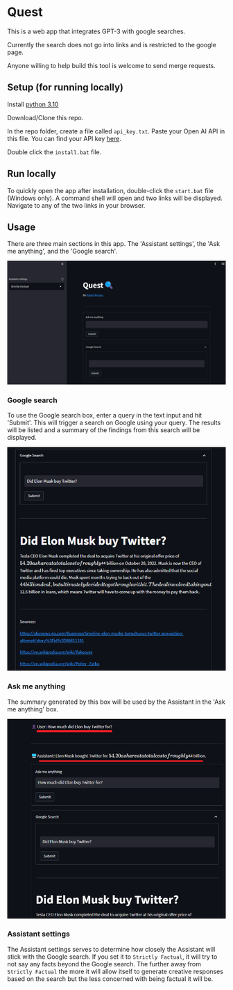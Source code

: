 # Quest
 This is a web app that integrates GPT-3 with google searches.

 Currently the search does not go into links and is restricted to the google page.

 Anyone willing to help build this tool is welcome to send merge requests.

## Setup (for running locally)

Install [python 3.10](https://www.python.org/downloads/release/python-3100/)

Download/Clone this repo.

In the repo folder, create a file called `api_key.txt`. Paste your Open AI API in this file. You can find your API key [here](https://beta.openai.com/account/api-keys).

Double click the `install.bat` file.

## Run locally

To quickly open the app after installation, double-click the `start.bat` file (Windows only). A command shell will open and two links will be displayed. Navigate to any of the two links in your browser.

## Usage

There are three main sections in this app. The 'Assistant settings', the 'Ask me anything', and the 'Google search'.

![Usage1](tutorial/Tutorial1.png)


### Google search

To use the Google search box, enter a query in the text input and hit 'Submit'. This will trigger a search on Google using your query. The results will be listed and a summary of the findings from this search will be displayed.

![GoogleSearch](tutorial/Tutorial2.png)

### Ask me anything

The summary generated by this box will be used by the Assistant in the 'Ask me anything' box.

![AskMeAnything](tutorial/Tutorial3.png)

### Assistant settings

The Assistant settings serves to determine how closely the Assistant will stick with the Google search. If you set it to `Strictly Factual`, it will try to not say any facts beyond the Google search. The further away from `Strictly Factual` the more it will allow itself to generate creative responses based on the search but the less concerned with being factual it will be.
